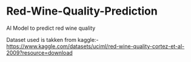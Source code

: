# Red-Wine-Quality-Prediction
AI Model to predict red wine quality

Dataset used is takken from kaggle:- https://www.kaggle.com/datasets/uciml/red-wine-quality-cortez-et-al-2009?resource=download
